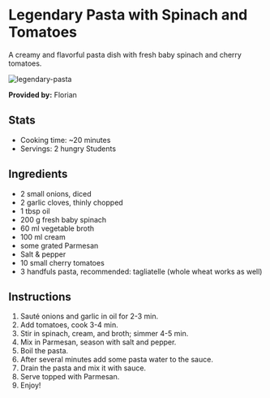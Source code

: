 # Legendary Pasta with Spinach and Tomatoes

A creamy and flavorful pasta dish with fresh baby spinach and cherry tomatoes.

![legendary-pasta](../img/LegendaryPasta.jpg)

**Provided by:** Florian

## Stats
- Cooking time: ~20 minutes
- Servings: 2 hungry Students

## Ingredients
- 2 small onions, diced
- 2 garlic cloves, thinly chopped
- 1 tbsp oil
- 200 g fresh baby spinach
- 60 ml vegetable broth
- 100 ml cream
- some grated Parmesan
- Salt & pepper
- 10 small cherry tomatoes
- 3 handfuls pasta, recommended: tagliatelle (whole wheat works as well)

## Instructions
1. Sauté onions and garlic in oil for 2-3 min.
2. Add tomatoes, cook 3-4 min.
3. Stir in spinach, cream, and broth; simmer 4-5 min.
4. Mix in Parmesan, season with salt and pepper.
5. Boil the pasta.
6. After several minutes add some pasta water to the sauce.
7. Drain the pasta and mix it with sauce.
8. Serve topped with Parmesan.
9. Enjoy!
